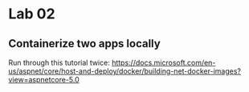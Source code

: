 # Lab 02

## Containerize two apps locally

Run through this tutorial twice: https://docs.microsoft.com/en-us/aspnet/core/host-and-deploy/docker/building-net-docker-images?view=aspnetcore-5.0